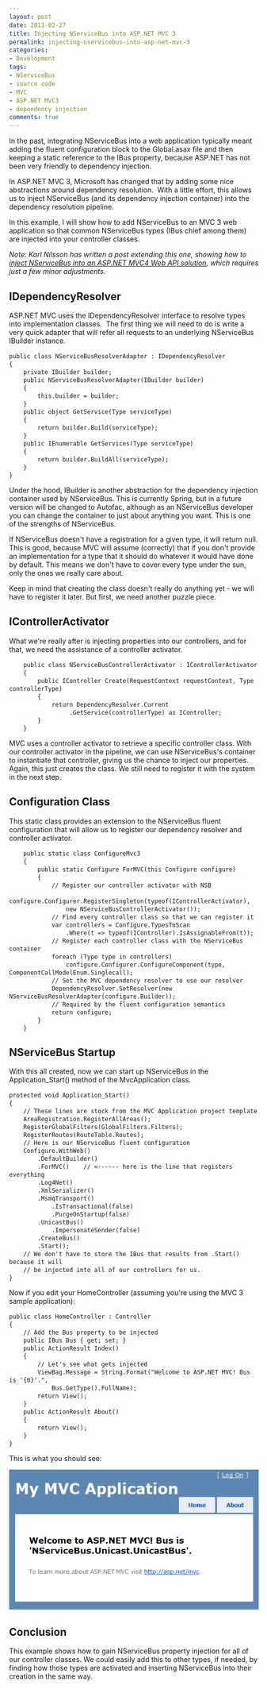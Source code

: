 ```yaml
---
layout: post
date: 2011-02-27
title: Injecting NServiceBus into ASP.NET MVC 3
permalink: injecting-nservicebus-into-asp-net-mvc-3
categories:
- Development
tags:
- NServiceBus
- source code
- MVC
- ASP.NET MVC3
- dependency injection
comments: true
---
```

In the past, integrating NServiceBus into a web application typically meant adding the fluent configuration block to the Global.asax file and then keeping a static reference to the IBus property, because ASP.NET has not been very friendly to dependency injection.

In ASP.NET MVC 3, Microsoft has changed that by adding some nice abstractions around dependency resolution.  With a little effort, this allows us to inject NServiceBus (and its dependency injection container) into the dependency resolution pipeline.

In this example, I will show how to add NServiceBus to an MVC 3 web application so that common NServiceBus types (IBus chief among them) are injected into your controller classes.

*Note: Karl Nilsson has written a post extending this one, showing how to [inject NServiceBus into an ASP.NET MVC4 Web API solution](http://coderkarl.wordpress.com/2012/03/16/injecting-nservicebus-into-asp-net-webapi/), which requires just a few minor adjustments.*

<!-- more -->

## IDependencyResolver

 ASP.NET MVC uses the IDependencyResolver interface to resolve types into implementation classes.  The first thing we will need to do is write a very quick adapter that will refer all requests to an underlying NServiceBus IBuilder instance.

    public class NServiceBusResolverAdapter : IDependencyResolver
    {
        private IBuilder builder;
        public NServiceBusResolverAdapter(IBuilder builder)
        {
            this.builder = builder;
        }
        public object GetService(Type serviceType)
        {
            return builder.Build(serviceType);
        }
        public IEnumerable GetServices(Type serviceType)
        {
            return builder.BuildAll(serviceType);
        }
    }

Under the hood, IBuilder is another abstraction for the dependency injection container used by NServiceBus. This is currently Spring, but in a future version will be changed to Autofac, although as an NServiceBus developer you can change the container to just about anything you want. This is one of the strengths of NServiceBus.

If NServiceBus doesn't have a registration for a given type, it will return null. This is good, because MVC will assume (correctly) that if you don't provide an implementation for a type that it should do whatever it would have done by default. This means we don't have to cover every type under the sun, only the ones we really care about.

Keep in mind that creating the class doesn't really do anything yet - we will have to register it later. But first, we need another puzzle piece.

## IControllerActivator

 What we're really after is injecting properties into our controllers, and for that, we need the assistance of a controller activator.

        public class NServiceBusControllerActivator : IControllerActivator
        {
            public IController Create(RequestContext requestContext, Type controllerType)
            {
                return DependencyResolver.Current
                     .GetService(controllerType) as IController;
            }
        }

MVC uses a controller activator to retrieve a specific controller class. With our controller activator in the pipeline, we can use NServiceBus's container to instantiate that controller, giving us the chance to inject our properties. Again, this just creates the class. We still need to register it with the system in the next step.

## Configuration Class

 This static class provides an extension to the NServiceBus fluent configuration that will allow us to register our dependency resolver and controller activator.

        public static class ConfigureMvc3
        {
            public static Configure ForMVC(this Configure configure)
            {
                // Register our controller activator with NSB
                configure.Configurer.RegisterSingleton(typeof(IControllerActivator),
                    new NServiceBusControllerActivator());
                // Find every controller class so that we can register it
                var controllers = Configure.TypesToScan
                    .Where(t => typeof(IController).IsAssignableFrom(t));
                // Register each controller class with the NServiceBus container
                foreach (Type type in controllers)
                    configure.Configurer.ConfigureComponent(type, ComponentCallModelEnum.Singlecall);
                // Set the MVC dependency resolver to use our resolver
                DependencyResolver.SetResolver(new NServiceBusResolverAdapter(configure.Builder));
                // Required by the fluent configuration semantics
                return configure;
            }
        }

## NServiceBus Startup

 With this all created, now we can start up NServiceBus in the Application\_Start() method of the MvcApplication class.

    protected void Application_Start()
    {
        // These lines are stock from the MVC Application project template
        AreaRegistration.RegisterAllAreas();
        RegisterGlobalFilters(GlobalFilters.Filters);
        RegisterRoutes(RouteTable.Routes);
        // Here is our NServiceBus fluent configuration
        Configure.WithWeb()
            .DefaultBuilder()
            .ForMVC()    // <------ here is the line that registers everything
            .Log4Net()
            .XmlSerializer()
            .MsmqTransport()
                .IsTransactional(false)
                .PurgeOnStartup(false)
            .UnicastBus()
                .ImpersonateSender(false)
            .CreateBus()
            .Start();
        // We don't have to store the IBus that results from .Start() because it will
        // be injected into all of our controllers for us.
    }

Now if you edit your HomeController (assuming you're using the MVC 3 sample application):

    public class HomeController : Controller
    {
        // Add the Bus property to be injected
        public IBus Bus { get; set; }
        public ActionResult Index()
        {
            // Let's see what gets injected
            ViewBag.Message = String.Format("Welcome to ASP.NET MVC! Bus is '{0}'.",
                Bus.GetType().FullName);
            return View();
        }
        public ActionResult About()
        {
            return View();
        }
    }

This is what you should see:

![MVC with NServiceBus](/images/MvcScreenshot1.png)

## Conclusion

 This example shows how to gain NServiceBus property injection for all of our controller classes. We could easily add this to other types, if needed, by finding how those types are activated and inserting NServiceBus into their creation in the same way.
